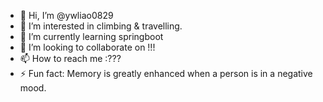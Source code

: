 - 👋 Hi, I’m @ywliao0829
- 👀 I’m interested in climbing & travelling.
- 🌱 I’m currently learning springboot
- 💞️ I’m looking to collaborate on !!!
- 📫 How to reach me :???
- ⚡ Fun fact: Memory is greatly enhanced when a person is in a negative mood.

<!---
ywliao0829/ywliao0829 is a ✨ special ✨ repository because its `README.md` (this file) appears on your GitHub profile.
You can click the Preview link to take a look at your changes.
--->
